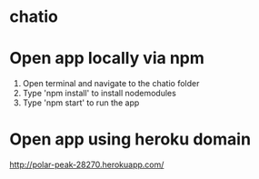 # chatio

# Open app locally via npm
1) Open terminal and navigate to the chatio folder
2) Type 'npm install' to install nodemodules
3) Type 'npm start' to run the app

# Open app using heroku domain
http://polar-peak-28270.herokuapp.com/


